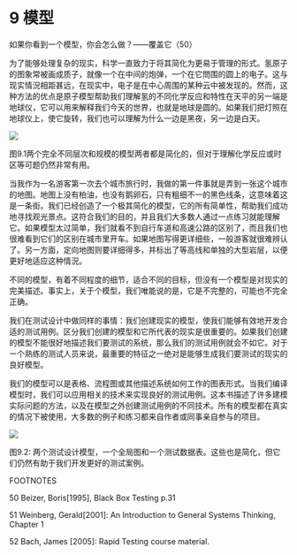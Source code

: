 # 9 模型

如果你看到一个模型，你会怎么做？——覆盖它（50）

为了能够处理复杂的现实，科学一直致力于将其简化为更易于管理的形式。氢原子的图象常被画成质子，就像一个在中间的炮弹，一个在它問围的圆上的电子。这与现实情況相距甚远，在现实中，电子是在中心周围的某种云中被发现的。然而，这种方法的优点是原子模型帮助我们理解氢的不同化学反应和特性在天平的另一端是地球仪，它可以用来解释我们今天的世界，也就是地球是圆的。如果我们把灯照在地球仪上，使它旋转，我们也可以理解为什么一边是黑夜，另一边是白天。

![](https://tva1.sinaimg.cn/large/008i3skNgy1gykik9ct1fj30w80dsgmv.jpg)

图9.1两个完全不同层次和规模的模型两者都是简化的，但对于理解化学反应或时区等可题仍然非常有用。

当我作为一名游客第一次去个城市旅行时，我做的第一件事就是弄到一张这个城市的地图。地图上没有柏油，也没有鹅卵石，只有粗细不一的黑色线条，这意味着这是一条街。我们已经创造了一个极其简化的模型，它的所有简单性，帮助我们成功地寻找观光景点。这符合我们的目的，并且我们大多数人通过一点练习就能理解它。如果模型太过简单，我们就看不到自行车道和高速公路的区别了，而且我们也很难看到它们的区别在城市里开车。如果地图写得更详细些，一般游客就很难辨认了。另一方面，定向地图则要详细得多，并标出了等高线和单独的大型岩层，以便更好地适应这种情況。

不同的模型，有着不同程度的细节，适合不同的目标，但没有一个模型是对现实的完美描述。事实上，关于个模型，我们唯能说的是，它是不完整的，可能也不完全正确。

我们在测试设计中做同样的事情：我们创建现实的模型，使我们能够有效地开发合适的测试用例。区分我们创建的模型和它所代表的现实是很重要的。如果我们创建的模型不能很好地描述我们要测试的系统，那么我们的测试用例就会不如它。对于ー个熟练的测试人员来说，最重要的特征之一绝对是能够生成我们要测试的现实的良好模型。

我们的模型可以是表格、流程图或其他描述系统如何工作的图表形式。当我们编译模型时，我们可以应用相关的技术来实现良好的测试用例。这本书描述了许多建模实际问题的方法，以及在模型之外创建测试用例的不同技术。所有的模型都在真实的情况下被使用，大多数的例子和练习都来自作者或同事亲自参与的项目。

![](https://tva1.sinaimg.cn/large/008i3skNgy1gykil9cj1bj315j0u042d.jpg)

图9.2: 两个测试设计模型，一个全局图和一个测试数据表。这些也是简化，但它们仍然有助于我们开发更好的测试案例。



FOOTNOTES

50 Beizer, Boris[1995], Black Box Testing p.31 

51 Weinberg, Gerald[2001]: An Introduction to General Systems Thinking, Chapter 1 

52 Bach, James [2005]: Rapid Testing course material.
